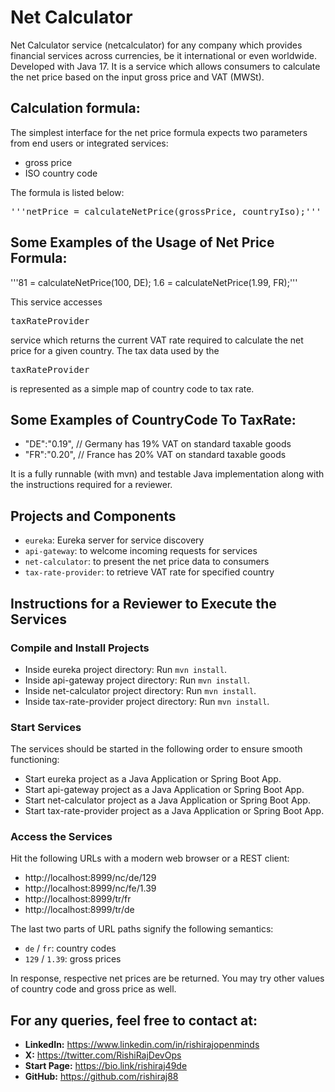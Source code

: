 # Net Calculator
Net Calculator service (netcalculator) for any company which provides financial services across currencies, be it international or even worldwide. Developed with Java 17. It is a service which allows consumers to calculate the net price based on the input gross price and VAT (MWSt).

## Calculation formula:
The simplest interface for the net price formula expects two parameters from end users or integrated services:
- gross price
- ISO country code

The formula is listed below:
<pre>'''netPrice = calculateNetPrice(grossPrice, countryIso);'''</pre>

## Some Examples of the Usage of Net Price Formula:
'''81 = calculateNetPrice(100, DE);
1.6 = calculateNetPrice(1.99, FR);'''

This service accesses <pre>taxRateProvider</pre> service which returns the current VAT rate required to calculate the net price for a given country. The tax data used by the <pre>taxRateProvider</pre> is represented as a simple map of country code to tax rate.

## Some Examples of CountryCode To TaxRate:
- "DE":"0.19", // Germany has 19% VAT on standard taxable goods
- "FR":"0.20", // France has 20% VAT on standard taxable goods

It is a fully runnable (with mvn) and testable Java implementation along with the instructions required for a reviewer.

## Projects and Components
- `eureka`: Eureka server for service discovery
- `api-gateway`: to welcome incoming requests for services
- `net-calculator`: to present the net price data to consumers
- `tax-rate-provider`: to retrieve VAT rate for specified country

## Instructions for a Reviewer to Execute the Services

### Compile and Install Projects
- Inside eureka project directory: Run `mvn install`.
- Inside api-gateway project directory: Run `mvn install`.
- Inside net-calculator project directory: Run `mvn install`.
- Inside tax-rate-provider project directory: Run `mvn install`.

### Start Services
The services should be started in the following order to ensure smooth functioning:
- Start eureka project as a Java Application or Spring Boot App.
- Start api-gateway project as a Java Application or Spring Boot App.
- Start net-calculator project as a Java Application or Spring Boot App.
- Start tax-rate-provider project as a Java Application or Spring Boot App.

### Access the Services
Hit the following URLs with a modern web browser or a REST client:
- http://localhost:8999/nc/de/129
- http://localhost:8999/nc/fe/1.39
- http://localhost:8999/tr/fr
- http://localhost:8999/tr/de

The last two parts of URL paths signify the following semantics:
- `de` / `fr`: country codes
- `129` / `1.39`: gross prices

In response, respective net prices are be returned. You may try other values of country code and gross price as well.

## For any queries, feel free to contact at:
- **LinkedIn:** <https://www.linkedin.com/in/rishirajopenminds>
- **X:** <https://twitter.com/RishiRajDevOps>
- **Start Page:** <https://bio.link/rishiraj49de>
- **GitHub:** <https://github.com/rishiraj88>
